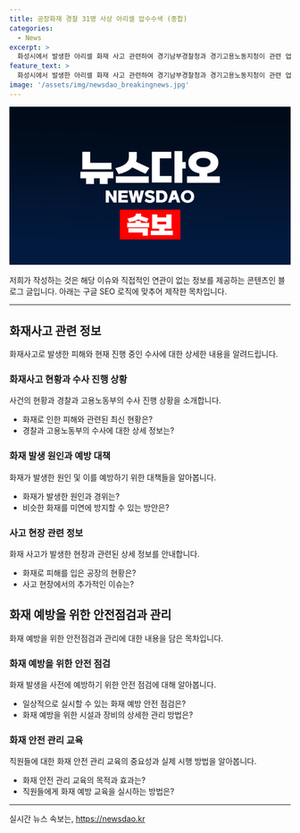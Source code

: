 ```yaml
---
title: 공장화재 경찰 31명 사상 아리셀 압수수색 (종합)
categories:
  - News
excerpt: >
  화성시에서 발생한 아리셀 화재 사고 관련하여 경기남부경찰청과 경기고용노동지청이 관련 업체에 대한 압수수색에 나섰다. 경찰과 노동부는 화재 원인과 인명피해 발생 과정을 확인하기 위해 업무상과실치사상 등 혐의로 관련 인물을 입건했으며, 아리셀은 인력업체 메이셀로부터 파견받은 인력을 이용하면서 고용보험을 가입하지 않은 것으로 파악됐다. 아리셀은 기존에도 화재 우려에 대한 소방당국의 경고를 받은 적 있었으며, 이번 화재 사고를 포함하여 과거에도 다수의 화재 사고가 발생했던 것으로 보고 있다. (150자)
feature_text: >
  화성시에서 발생한 아리셀 화재 사고 관련하여 경기남부경찰청과 경기고용노동지청이 관련 업체에 대한 압수수색에 나섰다. 경찰과 노동부는 화재 원인과 인명피해 발생 과정을 확인하기 위해 업무상과실치사상 등 혐의로 관련 인물을 입건했으며, 아리셀은 인력업체 메이셀로부터 파견받은 인력을 이용하면서 고용보험을 가입하지 않은 것으로 파악됐다. 아리셀은 기존에도 화재 우려에 대한 소방당국의 경고를 받은 적 있었으며, 이번 화재 사고를 포함하여 과거에도 다수의 화재 사고가 발생했던 것으로 보고 있다. (150자)
image: '/assets/img/newsdao_breakingnews.jpg'
---
```


<p><img src="/assets/img/newsdao_breakingnews.jpg" alt="implanttips 속보" /></p>

<p>저희가 작성하는 것은 해당 이슈와 직접적인 연관이 없는 정보를 제공하는 콘텐츠인 블로그 글입니다. 아래는 구글 SEO 로직에 맞추어 제작한 목차입니다.</p>

<hr />

<h2>화재사고 관련 정보</h2>

<p data-ke-size="size16">화재사고로 발생한 피해와 현재 진행 중인 수사에 대한 상세한 내용을 알려드립니다.</p>

<h3>화재사고 현황과 수사 진행 상황</h3>

<p data-ke-size="size16">사건의 현황과 경찰과 고용노동부의 수사 진행 상황을 소개합니다.</p>

<ul>
    <li>화재로 인한 피해와 관련된 최신 현황은?</li>
    <li>경찰과 고용노동부의 수사에 대한 상세 정보는?</li>
</ul>

<h3>화재 발생 원인과 예방 대책</h3>

<p data-ke-size="size16">화재가 발생한 원인 및 이를 예방하기 위한 대책들을 알아봅니다.</p>

<ul>
    <li>화재가 발생한 원인과 경위는?</li>
    <li>비슷한 화재를 미연에 방지할 수 있는 방안은?</li>
</ul>

<h3>사고 현장 관련 정보</h3>

<p data-ke-size="size16">화재 사고가 발생한 현장과 관련된 상세 정보를 안내합니다.</p>

<ul>
    <li>화재로 피해를 입은 공장의 현황은?</li>
    <li>사고 현장에서의 추가적인 이슈는?</li>
</ul>

<h2>화재 예방을 위한 안전점검과 관리</h2>

<p data-ke-size="size16">화재 예방을 위한 안전점검과 관리에 대한 내용을 담은 목차입니다.</p>

<h3>화재 예방을 위한 안전 점검</h3>

<p data-ke-size="size16">화재 발생을 사전에 예방하기 위한 안전 점검에 대해 알아봅니다.</p>

<ul>
    <li>일상적으로 실시할 수 있는 화재 예방 안전 점검은?</li>
    <li>화재 예방을 위한 시설과 장비의 상세한 관리 방법은?</li>
</ul>

<h3>화재 안전 관리 교육</h3>

<p data-ke-size="size16">직원들에 대한 화재 안전 관리 교육의 중요성과 실제 시행 방법을 알아봅니다.</p>

<ul>
    <li>화재 안전 관리 교육의 목적과 효과는?</li>
    <li>직원들에게 화재 예방 교육을 실시하는 방법은?</li>
</ul>

<hr>
실시간 뉴스 속보는, <a href="https://newsdao.kr" rel="dofollow">https://newsdao.kr</a>


